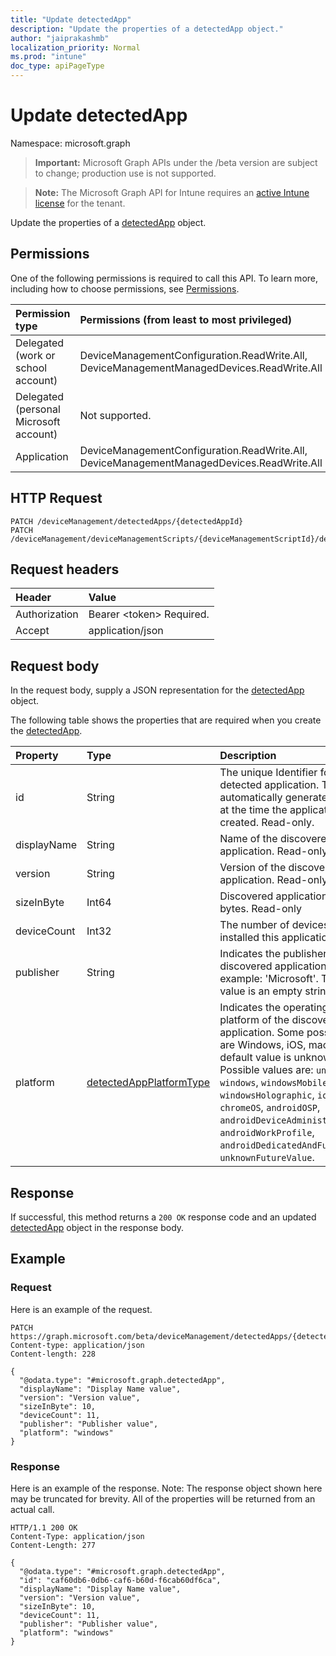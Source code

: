 ```yaml
---
title: "Update detectedApp"
description: "Update the properties of a detectedApp object."
author: "jaiprakashmb"
localization_priority: Normal
ms.prod: "intune"
doc_type: apiPageType
---
```


# Update detectedApp

Namespace: microsoft.graph

> **Important:** Microsoft Graph APIs under the /beta version are subject to change; production use is not supported.

> **Note:** The Microsoft Graph API for Intune requires an [active Intune license](https://go.microsoft.com/fwlink/?linkid=839381) for the tenant.

Update the properties of a [detectedApp](../resources/intune-devices-detectedapp.md) object.

## Permissions
One of the following permissions is required to call this API. To learn more, including how to choose permissions, see [Permissions](/graph/permissions-reference).

|Permission type|Permissions (from least to most privileged)|
|:---|:---|
|Delegated (work or school account)|DeviceManagementConfiguration.ReadWrite.All, DeviceManagementManagedDevices.ReadWrite.All|
|Delegated (personal Microsoft account)|Not supported.|
|Application|DeviceManagementConfiguration.ReadWrite.All, DeviceManagementManagedDevices.ReadWrite.All|

## HTTP Request
<!-- {
  "blockType": "ignored"
}
-->
``` http
PATCH /deviceManagement/detectedApps/{detectedAppId}
PATCH /deviceManagement/deviceManagementScripts/{deviceManagementScriptId}/deviceRunStates/{deviceManagementScriptDeviceStateId}/managedDevice/detectedApps/{detectedAppId}
```

## Request headers
|Header|Value|
|:---|:---|
|Authorization|Bearer &lt;token&gt; Required.|
|Accept|application/json|

## Request body
In the request body, supply a JSON representation for the [detectedApp](../resources/intune-devices-detectedapp.md) object.

The following table shows the properties that are required when you create the [detectedApp](../resources/intune-devices-detectedapp.md).

|Property|Type|Description|
|:---|:---|:---|
|id|String|The unique Identifier for the detected application. This is automatically generated by Intune at the time the application is created. Read-only.|
|displayName|String|Name of the discovered application. Read-only|
|version|String|Version of the discovered application. Read-only|
|sizeInByte|Int64|Discovered application size in bytes. Read-only|
|deviceCount|Int32|The number of devices that have installed this application|
|publisher|String|Indicates the publisher of the discovered application. For example: 'Microsoft'.  The default value is an empty string.|
|platform|[detectedAppPlatformType](../resources/intune-devices-detectedappplatformtype.md)|Indicates the operating system / platform of the discovered application.  Some possible values are Windows, iOS, macOS. The default value is unknown (0). Possible values are: `unknown`, `windows`, `windowsMobile`, `windowsHolographic`, `ios`, `macOS`, `chromeOS`, `androidOSP`, `androidDeviceAdministrator`, `androidWorkProfile`, `androidDedicatedAndFullyManaged`, `unknownFutureValue`.|



## Response
If successful, this method returns a `200 OK` response code and an updated [detectedApp](../resources/intune-devices-detectedapp.md) object in the response body.

## Example

### Request
Here is an example of the request.
``` http
PATCH https://graph.microsoft.com/beta/deviceManagement/detectedApps/{detectedAppId}
Content-type: application/json
Content-length: 228

{
  "@odata.type": "#microsoft.graph.detectedApp",
  "displayName": "Display Name value",
  "version": "Version value",
  "sizeInByte": 10,
  "deviceCount": 11,
  "publisher": "Publisher value",
  "platform": "windows"
}
```

### Response
Here is an example of the response. Note: The response object shown here may be truncated for brevity. All of the properties will be returned from an actual call.
``` http
HTTP/1.1 200 OK
Content-Type: application/json
Content-Length: 277

{
  "@odata.type": "#microsoft.graph.detectedApp",
  "id": "caf60db6-0db6-caf6-b60d-f6cab60df6ca",
  "displayName": "Display Name value",
  "version": "Version value",
  "sizeInByte": 10,
  "deviceCount": 11,
  "publisher": "Publisher value",
  "platform": "windows"
}
```
